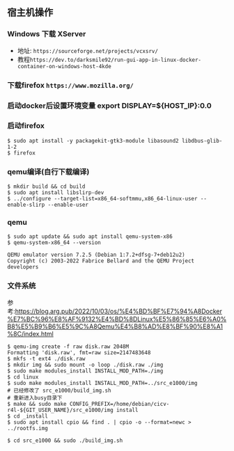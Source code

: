 ## 宿主机操作
### Windows 下载 XServer
- 地址: `https://sourceforge.net/projects/vcxsrv/`
- 教程`https://dev.to/darksmile92/run-gui-app-in-linux-docker-container-on-windows-host-4kde`

### 下载firefox `https://www.mozilla.org/`
### 启动docker后设置环境变量 export DISPLAY=${HOST_IP}:0.0
### 启动firefox
```shell
$ sudo apt install -y packagekit-gtk3-module libasound2 libdbus-glib-1-2
$ firefox
```
### qemu编译(自行下载编译)
```shell
$ mkdir build && cd build
$ sudo apt install libslirp-dev
$ ../configure --target-list=x86_64-softmmu,x86_64-linux-user --enable-slirp --enable-user
```

### qemu
```shell
$ sudo apt update && sudo apt install qemu-system-x86
$ qemu-system-x86_64 --version

QEMU emulator version 7.2.5 (Debian 1:7.2+dfsg-7+deb12u2)
Copyright (c) 2003-2022 Fabrice Bellard and the QEMU Project developers

```

### 文件系统
参考:https://blog.arg.pub/2022/10/03/os/%E4%BD%BF%E7%94%A8Docker%E7%BC%96%E8%AF%9132%E4%BD%8DLinux%E5%86%85%E6%A0%B8%E5%B9%B6%E5%9C%A8Qemu%E4%B8%AD%E8%BF%90%E8%A1%8C/index.html
```shell
$ qemu-img create -f raw disk.raw 2048M
Formatting 'disk.raw', fmt=raw size=2147483648
$ mkfs -t ext4 ./disk.raw
$ mkdir img && sudo mount -o loop ./disk.raw ./img
$ sudo make modules_install INSTALL_MOD_PATH=./img
$ cd linux
$ sudo make modules_install INSTALL_MOD_PATH=../src_e1000/img
# 已经修改了 src_e1000/build_img.sh
# 重新进入busy目录下
$ make && sudo make CONFIG_PREFIX=/home/debian/cicv-r4l-${GIT_USER_NAME}/src_e1000/img install
$ cd _install
$ sudo apt install cpio && find . | cpio -o --format=newc > ../rootfs.img

$ cd src_e1000 && sudo ./build_img.sh
```

